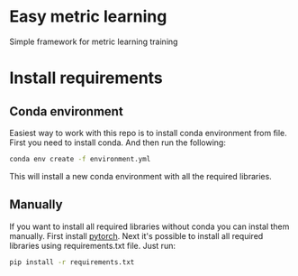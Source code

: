 # Easy metric learning 

Simple framework for metric learning training

# Install requirements

## Conda environment
Easiest way to work with this repo is to install conda environment from file. First you need to install conda. And then run the following:

```bash
conda env create -f environment.yml
```

This will install a new conda environment with all the required libraries.

## Manually

If you want to install all required libraries without conda you can instal them manually. First install [pytorch](https://pytorch.org/get-started/locally/). Next it's possible to install all required libraries using requirements.txt file. Just run:

```bash
pip install -r requirements.txt
```
